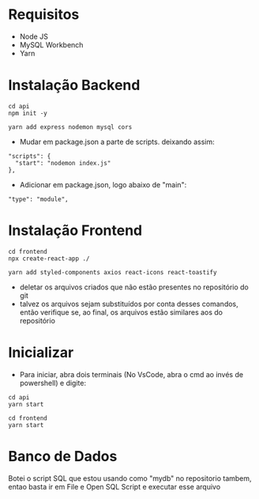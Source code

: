 # Requisitos

- Node JS
- MySQL Workbench
- Yarn

# Instalação Backend
```
cd api
npm init -y
```

```
yarn add express nodemon mysql cors
```

- Mudar em package.json a parte de scripts. deixando assim:
```
"scripts": {
  "start": "nodemon index.js"
},
```

- Adicionar em package.json, logo abaixo de "main":
```
"type": "module",
```

# Instalação Frontend
```
cd frontend
npx create-react-app ./
```

```
yarn add styled-components axios react-icons react-toastify
```

- deletar os arquivos criados que não estão presentes no repositório do git
- talvez os arquivos sejam substituídos por conta desses comandos, então verifique se, ao final, os arquivos estão similares aos do repositório

# Inicializar

- Para iniciar, abra dois terminais (No VsCode, abra o cmd ao invés de powershell) e digite:
```
cd api
yarn start
```

```
cd frontend
yarn start
```
# Banco de Dados

Botei o script SQL que estou usando como "mydb" no repositorio tambem, entao basta ir em File e Open SQL Script e executar esse arquivo
